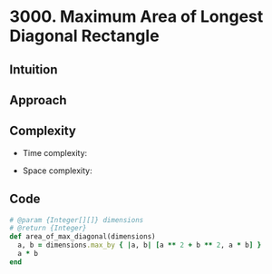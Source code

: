 # 3000. Maximum Area of Longest Diagonal Rectangle

## Intuition

## Approach
<!-- Describe your approach to solving the problem. -->

## Complexity

- Time complexity:
<!-- Add your time complexity here, e.g. $$O(n)$$ -->

- Space complexity:
<!-- Add your space complexity here, e.g. $$O(n)$$ -->

## Code

```ruby
# @param {Integer[][]} dimensions
# @return {Integer}
def area_of_max_diagonal(dimensions)
  a, b = dimensions.max_by { |a, b| [a ** 2 + b ** 2, a * b] }
  a * b
end
```
